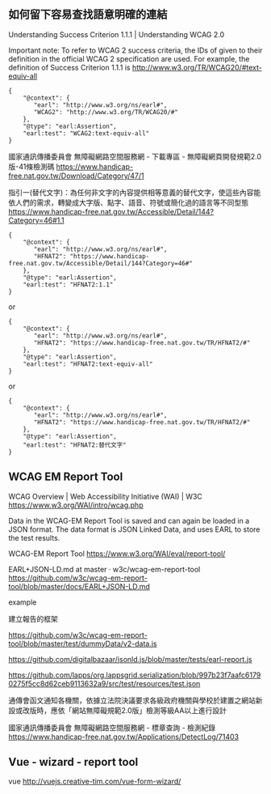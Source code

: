 ## 如何留下容易查找語意明確的連結

Understanding Success Criterion 1.1.1 | Understanding WCAG 2.0

Important note: To refer to WCAG 2 success criteria, the IDs of given to their definition in the official WCAG 2 specification are used. For example, the definition of Success Criterion 1.1.1 is http://www.w3.org/TR/WCAG20/#text-equiv-all

```
{
    "@context": {
       "earl": "http://www.w3.org/ns/earl#",
       "WCAG2": "http://www.w3.org/TR/WCAG20/#"
    },
    "@type": "earl:Assertion",
    "earl:test": "WCAG2:text-equiv-all"
}
```

國家通訊傳播委員會 無障礙網路空間服務網 - 下載專區 - 無障礙網頁開發規範2.0版-41條檢測碼 
 https://www.handicap-free.nat.gov.tw/Download/Category/47/1

指引一(替代文字)：為任何非文字的內容提供相等意義的替代文字，使這些內容能依人們的需求，轉變成大字版、點字、語音、符號或簡化過的語言等不同型態
  https://www.handicap-free.nat.gov.tw/Accessible/Detail/144?Category=46#1.1


```
{
    "@context": {
       "earl": "http://www.w3.org/ns/earl#",
       "HFNAT2": "https://www.handicap-free.nat.gov.tw/Accessible/Detail/144?Category=46#"
    },
    "@type": "earl:Assertion",
    "earl:test": "HFNAT2:1.1"
}
```

or

```
{
    "@context": {
       "earl": "http://www.w3.org/ns/earl#",
       "HFNAT2": "https://www.handicap-free.nat.gov.tw/TR/HFNAT2/#"
    },
    "@type": "earl:Assertion",
    "earl:test": "HFNAT2:text-equiv-all"
}
```

or

```
{
    "@context": {
       "earl": "http://www.w3.org/ns/earl#",
       "HFNAT2": "https://www.handicap-free.nat.gov.tw/TR/HFNAT2/#"
    },
    "@type": "earl:Assertion",
    "earl:test": "HFNAT2:替代文字"
}
```


## WCAG EM Report Tool

WCAG Overview | Web Accessibility Initiative (WAI) | W3C https://www.w3.org/WAI/intro/wcag.php

Data in the WCAG-EM Report Tool is saved and can again be loaded in a JSON format. The data format is JSON Linked Data, and uses EARL to store the test results.

WCAG-EM Report Tool https://www.w3.org/WAI/eval/report-tool/

EARL+JSON-LD.md at master · w3c/wcag-em-report-tool https://github.com/w3c/wcag-em-report-tool/blob/master/docs/EARL+JSON-LD.md

example 

建立報告的框架

https://github.com/w3c/wcag-em-report-tool/blob/master/test/dummyData/v2-data.js

https://github.com/digitalbazaar/jsonld.js/blob/master/tests/earl-report.js

https://github.com/lapps/org.lappsgrid.serialization/blob/997b23f7aafc61790275f5cc8d62ceb9113632a9/src/test/resources/test.json

通傳會函文通知各機關，依據立法院決議要求各級政府機關與學校於建置之網站新設或改版時，應依「網站無障礙規範2.0版」檢測等級AA以上進行設計

國家通訊傳播委員會 無障礙網路空間服務網 - 標章查詢 - 檢測紀錄 https://www.handicap-free.nat.gov.tw/Applications/DetectLog/71403

## Vue - wizard - report tool

vue http://vuejs.creative-tim.com/vue-form-wizard/